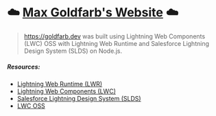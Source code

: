 # ☁️ [Max Goldfarb's Website](https://goldfarb.dev) ☁️

> https://goldfarb.dev was built using Lightning Web Components (LWC) OSS with Lightning Web Runtime and Salesforce Lightning Design System (SLDS) on Node.js.

##### Resources:

- [Lightning Web Runtime (LWR)](https://developer.salesforce.com/docs/platform/lwr/guide/lwr-intro.html)
- [Lightning Web Components (LWC)](https://developer.salesforce.com/docs/component-library/documentation/en/lwc)
- [Salesforce Lightning Design System (SLDS)](https://www.lightningdesignsystem.com/getting-started/)
- [LWC OSS](https://lwc.dev/guide/install#lwc-open-source)
